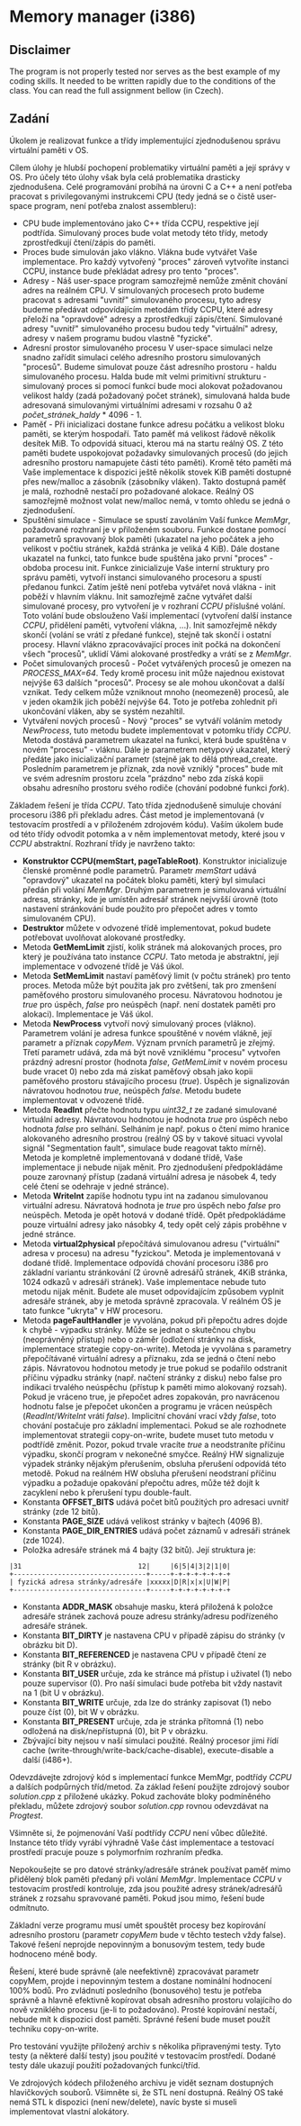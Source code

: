 # Memory manager (i386)

## Disclaimer
The program is not properly tested nor serves as the best example of my coding skills. It needed to be written rapidly due to the conditions of the class. You can read the full assignment bellow (in Czech).

## Zadání
Úkolem je realizovat funkce a třídy implementující zjednodušenou správu virtuální paměti v OS.

Cílem úlohy je hlubší pochopení problematiky virtuální paměti a její správy v OS. Pro účely této úlohy však byla celá problematika drasticky zjednodušena. Celé programování probíhá na úrovni C a C++ a není potřeba pracovat s privilegovanými instrukcemi CPU (tedy jedná se o čistě user-space program, není potřeba znalost assembleru):

   * CPU bude implementováno jako C++ třída CCPU, respektive její podtřída. Simulovaný proces bude volat metody této třídy, metody zprostředkují čtení/zápis do paměti.
   * Proces bude simulován jako vlákno. Vlákna bude vytvářet Vaše implementace. Pro každý vytvořený "proces" zároveň vytvoříte instanci CCPU, instance bude překládat adresy pro tento "proces".
   * Adresy - Náš user-space program samozřejmě nemůže změnit chování adres na reálném CPU. V simulovaných procesech proto budeme pracovat s adresami "uvnitř" simulovaného procesu, tyto adresy budeme předávat odpovídajícím metodám třídy CCPU, které adresy přeloží na "opravdové" adresy a zprostředkují zápis/čtení. Simulované adresy "uvnitř" simulovaného procesu budou tedy "virtuální" adresy, adresy v našem programu budou vlastně "fyzické".
   * Adresní prostor simulovaného procesu V user-space simulaci nelze snadno zařídit simulaci celého adresního prostoru simulovaných "procesů". Budeme simulovat pouze část adresního prostoru - haldu simulovaného procesu. Halda bude mít velmi primitivní strukturu - simulovaný proces si pomocí funkcí bude moci alokovat požadovanou velikost haldy (zadá požadovaný počet stránek), simulovaná halda bude adresovaná simulovanými virtuálními adresami v rozsahu 0 až *počet_stránek_haldy* * 4096 - 1.
   * Paměť - Při inicializaci dostane funkce adresu počátku a velikost bloku paměti, se kterým hospodaří. Tato paměť má velikost řádově několik desítek MiB. To odpovídá situaci, kterou má na startu reálný OS. Z této paměti budete uspokojovat požadavky simulovaných procesů (do jejich adresního prostoru namapujete části této paměti). Kromě této paměti má Vaše implementace k dispozici ještě několik stovek KiB paměti dostupné přes new/malloc a zásobník (zásobníky vláken). Takto dostupná paměť je malá, rozhodně nestačí pro požadované alokace. Reálný OS samozřejmě možnost volat new/malloc nemá, v tomto ohledu se jedná o zjednodušení.
   * Spuštění simulace - Simulace se spustí zavoláním Vaší funkce *MemMgr*, požadované rozhraní je v přiloženém souboru. Funkce dostane pomocí parametrů spravovaný blok paměti (ukazatel na jeho počátek a jeho velikost v počtiu stránek, každá stránka je veliká 4 KiB). Dále dostane ukazatel na funkci, tato funkce bude spuštěna jako první "proces" - obdoba procesu init. Funkce zinicializuje Vaše interní struktury pro správu paměti, vytvoří instanci simulovaného procesoru a spustí předanou funkci. Zatím ještě není potřeba vytvářet nová vlákna - init poběží v hlavním vláknu. Init samozřejmě začne vytvářet další simulované procesy, pro vytvoření je v rozhraní *CCPU* příslušné volání. Toto volání bude obslouženo Vaší implementací (vytvoření další instance *CCPU*, přidělení paměti, vytvoření vlákna, ...). Init samozřejmě někdy skončí (volání se vrátí z předané funkce), stejně tak skončí i ostatní procesy. Hlavní vlákno zpracovávající proces init počká na dokončení všech "procesů", uklidí Vámi alokované prostředky a vrátí se z *MemMgr*.
   * Počet simulovaných procesů - Počet vytvářených procesů je omezen na *PROCESS_MAX=64*. Tedy kromě procesu init může najednou existovat nejvýše 63 dalších "procesů". Procesy se ale mohou ukončovat a další vznikat. Tedy celkem může vzniknout mnoho (neomezeně) procesů, ale v jeden okamžik jich poběží nejvýše 64. Toto je potřeba zohlednit při ukončování vláken, aby se systém nezahltil.
   * Vytváření nových procesů - Nový "proces" se vytváří voláním metody *NewProcess*, tuto metodu budete implementovat v potomku třídy *CCPU*. Metoda dostává parametrem ukazatel na funkci, která bude spuštěna v novém "procesu" - vláknu. Dále je parametrem netypový ukazatel, který předáte jako inicializační parametr (stejně jak to dělá pthread_create. Posledním parametrem je příznak, zda nově vzniklý "proces" bude mít ve svém adresním prostoru zcela "prázdno" nebo zda získá kopii obsahu adresního prostoru svého rodiče (chování podobné funkci *fork*).

Základem řešení je třída *CCPU*. Tato třída zjednodušeně simuluje chování procesoru i386 při překladu adres. Část metod je implementovaná (v testovacím prostředí a v přiloženém zdrojovém kódu). Vaším úkolem bude od této třídy odvodit potomka a v něm implementovat metody, které jsou v *CCPU* abstraktní. Rozhraní třídy je navrženo takto:

* **Konstruktor CCPU(memStart, pageTableRoot)**. Konstruktor inicializuje členské proměnné podle parametrů. Parametr *memStart* udává "opravdový" ukazatel na počátek bloku paměti, který byl simulaci předán při volání *MemMgr*. Druhým parametrem je simulovaná virtuální adresa, stránky, kde je umístěn adresář stránek nejvyšší úrovně (toto nastavení stránkování bude použito pro přepočet adres v tomto simulovaném CPU).
* **Destruktor** můžete v odvozené třídě implementovat, pokud budete potřebovat uvolňovat alokované prostředky.
* Metoda **GetMemLimit** zjistí, kolik stránek má alokovaných proces, pro který je používána tato instance *CCPU*. Tato metoda je abstraktní, její implementace v odvozené třídě je Váš úkol.
* Metoda **SetMemLimit** nastaví paměťový limit (v počtu stránek) pro tento proces. Metoda může být použita jak pro zvětšení, tak pro zmenšení paměťového prostoru simulovaného procesu. Návratovou hodnotou je *true* pro úspěch, *false* pro neúspěch (např. není dostatek paměti pro alokaci). Implementace je Váš úkol.
* Metoda **NewProcess** vytvoří nový simulovaný proces (vlákno). Parametrem volání je adresa funkce spouštěné v novém vlákně, její parametr a příznak *copyMem*. Význam prvních parametrů je zřejmý. Třetí parametr udává, zda má být nově vzniklému "procesu" vytvořen prázdný adresní prostor (hodnota *false*, *GetMemLimit* v novém procesu bude vracet 0) nebo zda má získat paměťový obsah jako kopii paměťového prostoru stávajícího procesu (*true*). Úspěch je signalizován návratovou hodnotou *true*, neúspěch *false*. Metodu budete implementovat v odvozené třídě.
* Metoda **ReadInt** přečte hodnotu typu *uint32_t* ze zadané simulované virtuální adresy. Návratovou hodnotou je hodnota *true* pro úspěch nebo hodnota *false* pro selhání. Selháním je např. pokus o čtení mimo hranice alokovaného adresního prostrou (reálný OS by v takové situaci vyvolal signál "Segmentation fault", simulace bude reagovat takto mírně). Metoda je kompletně implementovaná v dodané třídě, Vaše implementace ji nebude nijak měnit. Pro zjednodušení předpokládáme pouze zarovnaný přístup (zadaná virtuální adresa je násobek 4, tedy celé čtení se odehraje v jedné stránce).
* Metoda **WriteInt** zapíše hodnotu typu int na zadanou simulovanou virtuální adresu. Návratová hodnota je *true* pro úspěch nebo *false* pro neúspěch. Metoda je opět hotová v dodané třídě. Opět předpokládáme pouze virtuální adresy jako násobky 4, tedy opět celý zápis proběhne v jedné stránce.
* Metoda **virtual2physical** přepočítává simulovanou adresu ("virtuální" adresa v procesu) na adresu "fyzickou". Metoda je implementovaná v dodané třídě. Implementace odpovídá chování procesoru i386 pro základní variantu stránkování (2 úrovně adresářů stránek, 4KiB stránka, 1024 odkazů v adresáři stránek). Vaše implementace nebude tuto metodu nijak měnit. Budete ale muset odpovídajícím způsobem vyplnit adresáře stránek, aby je metoda správně zpracovala. V reálném OS je tato funkce "ukryta" v HW procesoru.
* Metoda **pageFaultHandler** je vyvolána, pokud při přepočtu adres dojde k chybě - výpadku stránky. Může se jednat o skutečnou chybu (neoprávněný přístup) nebo o záměr (odložení stránky na disk, implementace strategie copy-on-write). Metoda je vyvolána s parametry přepočítávané virtuální adresy a příznaku, zda se jedná o čtení nebo zápis. Návratovou hodnotou metody je true pokud se podařilo odstranit příčinu výpadku stránky (např. načtení stránky z disku) nebo false pro indikaci trvalého neúspěchu (přístup k paměti mimo alokovaný rozsah). Pokud je vráceno true, je přepočet adres zopakován, pro navrácenou hodnotu false je přepočet ukončen a programu je vrácen neúspěch (*ReadInt*/*WriteInt* vrátí *false*). Implicitní chování vrací vždy *false*, toto chování postačuje pro základní implementaci. Pokud se ale rozhodnete implementovat strategii copy-on-write, budete muset tuto metodu v podtřídě změnit. Pozor, pokud trvale vracíte *true* a neodstraníte příčinu výpadku, skončí program v nekonečné smyčce. Reálný HW signalizuje výpadek stránky nějakým přerušením, obsluha přerušení odpovídá této metodě. Pokud na reálném HW obsluha přerušení neodstraní příčinu výpadku a požaduje opakování přepočtu adres, může též dojít k zacyklení nebo k přerušení typu double-fault.
* Konstanta **OFFSET_BITS** udává počet bitů použitých pro adresaci uvnitř stránky (zde 12 bitů).
* Konstanta **PAGE_SIZE** udává velikost stránky v bajtech (4096 B).
* Konstanta **PAGE_DIR_ENTRIES** udává počet záznamů v adresáři stránek (zde 1024).
* Položka adresáře stránek má 4 bajty (32 bitů). Její struktura je:
```
|31                             12|     |6|5|4|3|2|1|0|
+---------------------------------+-----+-+-+-+-+-+-+-+
| fyzická adresa stránky/adresáře |xxxxx|D|R|x|x|U|W|P|
+---------------------------------+-----+-+-+-+-+-+-+-+
```      
  * Konstanta **ADDR_MASK** obsahuje masku, která přiložená k položce adresáře stránek zachová pouze adresu stránky/adresu podřízeného adresáře stránek.
  * Konstanta **BIT_DIRTY** je nastavena CPU v případě zápisu do stránky (v obrázku bit D).
  * Konstanta **BIT_REFERENCED** je nastavena CPU v případě čtení ze stránky (bit R v obrázku).
  * Konstanta **BIT_USER** určuje, zda ke stránce má přístup i uživatel (1) nebo pouze supervisor (0). Pro naší simulaci bude potřeba bit vždy nastavit na 1 (bit U v obrázku).
  * Konstanta **BIT_WRITE** určuje, zda lze do stránky zapisovat (1) nebo pouze číst (0), bit W v obrázku.
  * Konstanta **BIT_PRESENT** určuje, zda je stránka přítomná (1) nebo odložená na disk/nepřístupná (0), bit P v obrázku.
  * Zbývající bity nejsou v naší simulaci použité. Reálný procesor jimi řídí cache (write-through/write-back/cache-disable), execute-disable a další (i486+).

Odevzdávejte zdrojový kód s implementací funkce MemMgr, podtřídy *CCPU* a dalších podpůrných tříd/metod. Za základ řešení použijte zdrojový soubor *solution.cpp* z přiložené ukázky. Pokud zachováte bloky podmíněného překladu, můžete zdrojový soubor *solution.cpp* rovnou odevzdávat na *Progtest*.

Všimněte si, že pojmenování Vaší podtřídy *CCPU* není vůbec důležité. Instance této třídy vyrábí výhradně Vaše část implementace a testovací prostředí pracuje pouze s polymorfním rozhraním předka.

Nepokoušejte se pro datové stránky/adresáře stránek používat paměť mimo přidělený blok paměti předaný při volání *MemMgr*. Implementace *CCPU* v testovacím prostředí kontroluje, zda jsou použité adresy stránek/adresářů stránek z rozsahu spravované paměti. Pokud jsou mimo, řešení bude odmítnuto.

Základní verze programu musí umět spouštět procesy bez kopírování adresního prostoru (parametr *copyMem* bude v těchto testech vždy false). Takové řešení neprojde nepovinným a bonusovým testem, tedy bude hodnoceno méně body.

Řešení, které bude správně (ale neefektivně) zpracovávat parametr copyMem, projde i nepovinným testem a dostane nominální hodnocení 100% bodů. Pro zvládnutí posledního (bonusového) testu je potřeba správně a hlavně efektivně kopírovat obsah adresního prostoru volajícího do nově vzniklého procesu (je-li to požadováno). Prosté kopírování nestačí, nebude mít k dispozici dost paměti. Správné řešení bude muset použít techniku copy-on-write.

Pro testování využijte přiložený archiv s několika připravenými testy. Tyto testy (a některé další testy) jsou použité v testovacím prostředí. Dodané testy dále ukazují použití požadovaných funkcí/tříd.

Ve zdrojových kódech přiloženého archivu je vidět seznam dostupných hlavičkových souborů. Všimněte si, že STL není dostupná. Reálný OS také nemá STL k dispozici (není new/delete), navíc byste si museli implementovat vlastní alokátory.

